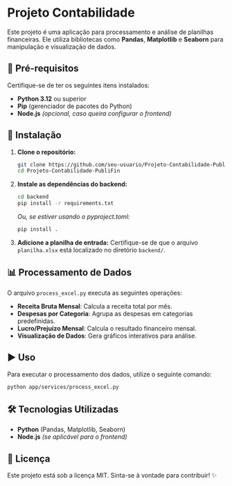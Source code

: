 # Projeto Contabilidade

Este projeto é uma aplicação para processamento e análise de planilhas financeiras. Ele utiliza bibliotecas como **Pandas**, **Matplotlib** e **Seaborn** para manipulação e visualização de dados.

## 📌 Pré-requisitos

Certifique-se de ter os seguintes itens instalados:

- **Python 3.12** ou superior
- **Pip** (gerenciador de pacotes do Python)
- **Node.js** _(opcional, caso queira configurar o frontend)_

## 🚀 Instalação

1. **Clone o repositório:**

   ```bash
   git clone https://github.com/seu-usuario/Projeto-Contabilidade-PubliFin.git
   cd Projeto-Contabilidade-PubliFin
   ```

2. **Instale as dependências do backend:**

   ```bash
   cd backend
   pip install -r requirements.txt
   ```

   _Ou, se estiver usando o pyproject.toml:_

   ```bash
   pip install .
   ```

3. **Adicione a planilha de entrada:**
   Certifique-se de que o arquivo `planilha.xlsx` está localizado no diretório `backend/`.

## 📊 Processamento de Dados

O arquivo `process_excel.py` executa as seguintes operações:

- **Receita Bruta Mensal**: Calcula a receita total por mês.
- **Despesas por Categoria**: Agrupa as despesas em categorias predefinidas.
- **Lucro/Prejuízo Mensal**: Calcula o resultado financeiro mensal.
- **Visualização de Dados**: Gera gráficos interativos para análise.

## ▶️ Uso

Para executar o processamento dos dados, utilize o seguinte comando:

```bash
python app/services/process_excel.py
```

## 🛠 Tecnologias Utilizadas

- **Python** (Pandas, Matplotlib, Seaborn)
- **Node.js** _(se aplicável para o frontend)_

## 📄 Licença

Este projeto está sob a licença MIT. Sinta-se à vontade para contribuir! ✨
